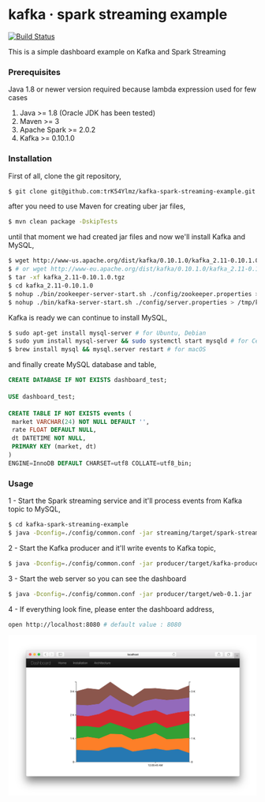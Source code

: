 # kafka &middot; spark streaming example

[![Build Status](https://travis-ci.org/trK54Ylmz/kafka-spark-streaming-example.svg?branch=master)](https://travis-ci.org/trK54Ylmz/kafka-spark-streaming-example)

This is a simple dashboard example on Kafka and Spark Streaming

### Prerequisites

Java 1.8 or newer version required because lambda expression used for few cases

1. Java >= 1.8 (Oracle JDK has been tested)
2. Maven >= 3
3. Apache Spark >= 2.0.2
4. Kafka >= 0.10.1.0

### Installation

First of all, clone the git repository,

```bash
$ git clone git@github.com:trK54Ylmz/kafka-spark-streaming-example.git
```

after you need to use Maven for creating uber jar files,

```bash
$ mvn clean package -DskipTests
```

until that moment we had created jar files and now we'll install Kafka and MySQL,

```bash
$ wget http://www-us.apache.org/dist/kafka/0.10.1.0/kafka_2.11-0.10.1.0.tgz
$ # or wget http://www-eu.apache.org/dist/kafka/0.10.1.0/kafka_2.11-0.10.1.0.tgz
$ tar -xf kafka_2.11-0.10.1.0.tgz
$ cd kafka_2.11-0.10.1.0
$ nohup ./bin/zookeeper-server-start.sh ./config/zookeeper.properties > /tmp/kafka-zookeeper.out 2>&1 &
$ nohup ./bin/kafka-server-start.sh ./config/server.properties > /tmp/kafka-server.out 2>&1 &
```

Kafka is ready we can continue to install MySQL,

```bash
$ sudo apt-get install mysql-server # for Ubuntu, Debian
$ sudo yum install mysql-server && sudo systemctl start mysqld # for CentOS, RHEL
$ brew install mysql && mysql.server restart # for macOS
```

and finally create MySQL database and table,

```sql
CREATE DATABASE IF NOT EXISTS dashboard_test;

USE dashboard_test;

CREATE TABLE IF NOT EXISTS events (
 market VARCHAR(24) NOT NULL DEFAULT '',
 rate FLOAT DEFAULT NULL,
 dt DATETIME NOT NULL,
 PRIMARY KEY (market, dt)
)
ENGINE=InnoDB DEFAULT CHARSET=utf8 COLLATE=utf8_bin;
```

### Usage

1 - Start the Spark streaming service and it'll process events from Kafka topic to MySQL,

```bash
$ cd kafka-spark-streaming-example
$ java -Dconfig=./config/common.conf -jar streaming/target/spark-streaming-0.1.jar
```

2 - Start the Kafka producer and it'll write events to Kafka topic,

```bash
$ java -Dconfig=./config/common.conf -jar producer/target/kafka-producer-0.1.jar
```

3 - Start the web server so you can see the dashboard

```bash
$ java -Dconfig=./config/common.conf -jar producer/target/web-0.1.jar
```

4 - If everything look fine, please enter the dashboard address,

```bash
open http://localhost:8080 # default value : 8080
```

![screen](screen.png)
